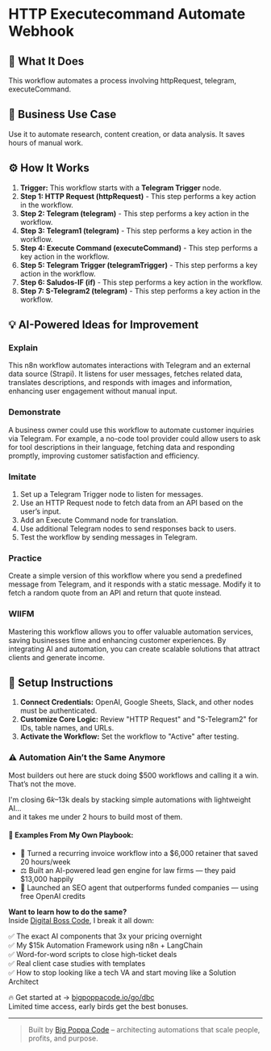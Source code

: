 # HTTP Executecommand Automate Webhook

## 🚀 What It Does
This workflow automates a process involving httpRequest, telegram, executeCommand.

## 💼 Business Use Case
Use it to automate research, content creation, or data analysis. It saves hours of manual work.

## ⚙️ How It Works
1.  **Trigger:** This workflow starts with a **Telegram Trigger** node.
2. **Step 1: HTTP Request (httpRequest)** - This step performs a key action in the workflow.
3. **Step 2: Telegram (telegram)** - This step performs a key action in the workflow.
4. **Step 3: Telegram1 (telegram)** - This step performs a key action in the workflow.
5. **Step 4: Execute Command (executeCommand)** - This step performs a key action in the workflow.
6. **Step 5: Telegram Trigger (telegramTrigger)** - This step performs a key action in the workflow.
7. **Step 6: Saludos-IF (if)** - This step performs a key action in the workflow.
8. **Step 7: S-Telegram2 (telegram)** - This step performs a key action in the workflow.

## 💡 AI-Powered Ideas for Improvement
### Explain
This n8n workflow automates interactions with Telegram and an external data source (Strapi). It listens for user messages, fetches related data, translates descriptions, and responds with images and information, enhancing user engagement without manual input.

### Demonstrate
A business owner could use this workflow to automate customer inquiries via Telegram. For example, a no-code tool provider could allow users to ask for tool descriptions in their language, fetching data and responding promptly, improving customer satisfaction and efficiency.

### Imitate
1. Set up a Telegram Trigger node to listen for messages.
2. Use an HTTP Request node to fetch data from an API based on the user’s input.
3. Add an Execute Command node for translation.
4. Use additional Telegram nodes to send responses back to users.
5. Test the workflow by sending messages in Telegram.

### Practice
Create a simple version of this workflow where you send a predefined message from Telegram, and it responds with a static message. Modify it to fetch a random quote from an API and return that quote instead.

### WIIFM
Mastering this workflow allows you to offer valuable automation services, saving businesses time and enhancing customer experiences. By integrating AI and automation, you can create scalable solutions that attract clients and generate income.

## 🔧 Setup Instructions
1. **Connect Credentials:** OpenAI, Google Sheets, Slack, and other nodes must be authenticated.
2. **Customize Core Logic:** Review "HTTP Request" and "S-Telegram2" for IDs, table names, and URLs.
3. **Activate the Workflow:** Set the workflow to "Active" after testing.

### ⚠️ Automation Ain’t the Same Anymore

Most builders out here are stuck doing $500 workflows and calling it a win.  
That’s not the move.  

I'm closing $6k–$13k deals by stacking simple automations with lightweight AI...  
and it takes me under 2 hours to build most of them.

#### 🧠 Examples From My Own Playbook:
- 🔁 Turned a recurring invoice workflow into a $6,000 retainer that saved 20 hours/week  
- ⚖️ Built an AI-powered lead gen engine for law firms — they paid $13,000 happily  
- 🚀 Launched an SEO agent that outperforms funded companies — using free OpenAI credits  

**Want to learn how to do the same?**  
Inside [Digital Boss Code](https://bigpoppacode.io/go/dbc), I break it all down:

✅ The exact AI components that 3x your pricing overnight  
✅ My $15k Automation Framework using n8n + LangChain  
✅ Word-for-word scripts to close high-ticket deals  
✅ Real client case studies with templates  
✅ How to stop looking like a tech VA and start moving like a Solution Architect  

🔥 Get started at → [bigpoppacode.io/go/dbc](https://bigpoppacode.io/go/dbc)  
Limited time access, early birds get the best bonuses.

---
> Built by [Big Poppa Code](https://bigpoppacode.io) – architecting automations that scale people, profits, and purpose.
